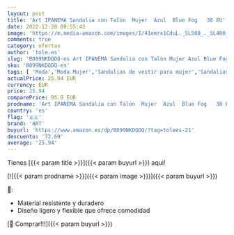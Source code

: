 ```yaml
---
layout: post
title: 'Art IPANEMA Sandalia con Talón  Mujer  Azul  Blue Fog   38 EU'
date: 2022-12-28 09:55:43
image: 'https://m.media-amazon.com/images/I/41emrx1CduL._SL500_._SL400_.jpg'
comments: true
category: ofertas
author: 'tole.es'
slug: 'B099NKDQDQ-es Art IPANEMA Sandalia con Talón Mujer Azul Blue Fog 38 EU'
sku: 'B099NKDQDQ-es'
tags: [ 'Moda','Moda Mujer','Sandalias de vestir para mujer','Sandalias y palas de mujer','Zapatos para mujer','art','sandalia','🇪🇸', ]
actualPrice: 25.94 EUR
currency: EUR
price: 25.94
comparePrice: 95.0 EUR
prodname: 'Art IPANEMA Sandalia con Talón  Mujer  Azul  Blue Fog   38 EU'
country: 'es'
flag: '🇪🇸'
brand: 'ART'
buyurl: 'https://www.amazon.es/dp/B099NKDQDQ/?tag=tolees-21'
descuento: '72.69'
average: '25.94'
---
```


Tienes [{{< param title >}}]({{< param buyurl >}}) aqui!

[![{{< param prodname >}}]({{< param image >}})]({{< param buyurl >}})

🔎:

- Material resistente y duradero
- Diseño ligero y flexible que ofrece comodidad

[🛒 Comprar!!!]({{< param buyurl >}})

